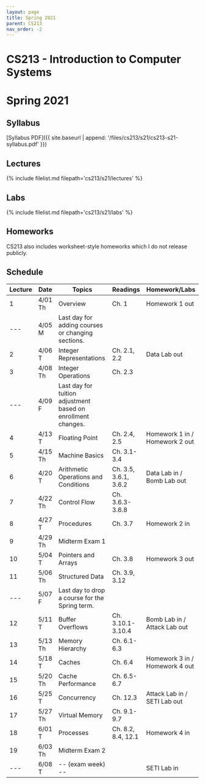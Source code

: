 ```yaml
---
layout: page
title: Spring 2021
parent: CS213
nav_order: -2
---
```


# CS213 - Introduction to Computer Systems
# Spring 2021

## Syllabus

[Syllabus PDF]({{ site.baseurl | append: '/files/cs213/s21/cs213-s21-syllabus.pdf' }})

## Lectures

{% include filelist.md filepath='cs213/s21/lectures' %}

## Labs

{% include filelist.md filepath='cs213/s21/labs' %}

## Homeworks

CS213 also includes worksheet-style homeworks which I do not release publicly.

## Schedule

| Lecture | Date    | Topics                                | Readings              | Homework/Labs                  |
|---------|---------|---------------------------------------|-----------------------|--------------------------------|
| 1       | 4/01 Th | Overview                              | Ch. 1                 | Homework 1 out                 |
| ---     | 4/05 M  | Last day for adding courses or changing sections.           | |                                |
| 2       | 4/06 T  | Integer Representations               | Ch. 2.1, 2.2          | Data Lab out                   |
| 3       | 4/08 Th | Integer Operations                    | Ch. 2.3               |                                |
| ---     | 4/09 F  | Last day for tuition adjustment based on enrollment changes.| |                                |
| 4       | 4/13 T  | Floating Point                        | Ch. 2.4, 2.5          | Homework 1 in / Homework 2 out |
| 5       | 4/15 Th | Machine Basics                        | Ch. 3.1-3.4           |                                |
| 6       | 4/20 T  | Arithmetic Operations and Conditions  | Ch. 3.5, 3.6.1, 3.6.2 | Data Lab in / Bomb Lab out     |
| 7       | 4/22 Th | Control Flow                          | Ch. 3.6.3-3.6.8       |                                |
| 8       | 4/27 T  | Procedures                            | Ch. 3.7               | Homework 2 in                  |
| 9       | 4/29 Th | Midterm Exam 1                        |                       |                                |
| 10      | 5/04 T  | Pointers and Arrays                   | Ch. 3.8               | Homework 3 out                 |
| 11      | 5/06 Th | Structured Data                       | Ch. 3.9, 3.12         |                                |
| ---     | 5/07 F  | Last day to drop a course for the Spring term.              | |                                |
| 12      | 5/11 T  | Buffer Overflows                      | Ch. 3.10.1-3.10.4     | Bomb Lab in / Attack Lab out   |
| 13      | 5/13 Th | Memory Hierarchy                      | Ch. 6.1-6.3           |                                |
| 14      | 5/18 T  | Caches                                | Ch. 6.4               | Homework 3 in / Homework 4 out |
| 15      | 5/20 Th | Cache Performance                     | Ch. 6.5-6.7           |                                |
| 16      | 5/25 T  | Concurrency                           | Ch. 12.3              | Attack Lab in / SETI Lab out   |
| 17      | 5/27 Th | Virtual Memory                        | Ch. 9.1-9.7           |                                |
| 18      | 6/01 T  | Processes                             | Ch. 8.2, 8.4, 12.1    | Homework 4 in                  |
| 19      | 6/03 Th | Midterm Exam 2                        |                       |                                |
| ---     | 6/08 T  | -- (exam week) --                     |                       | SETI Lab in                    |


